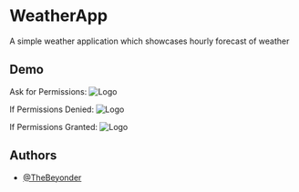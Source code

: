 
# WeatherApp

A simple weather application which showcases hourly forecast of weather

## Demo
Ask for Permissions:
![Logo](http://weatherapp723.surge.sh/Location.jpeg)

If Permissions Denied:
![Logo](http://weatherapp723.surge.sh/Denied.jpeg)

If Permissions Granted:
![Logo](http://weatherapp723.surge.sh/App.jpeg)
## Authors

- [@TheBeyonder](https://www.github.com/The-Beyonder)

